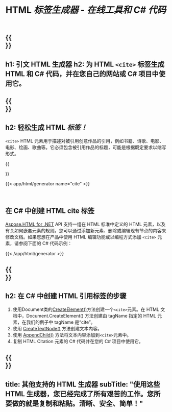﻿---
translation: true
title: HTML <cite> 标签生成器 - 在线工具和 C# 代码
template: /templates/_template-generators-child.md
description: 引文 HTML 生成器创建一个 HTML 引文标签。您可以预览、复制生成的 HTML 和 C# 代码并在您的网站或 C# 项目中使用它
url: /net/generators/cite/
platformtag: net
family: html
generator: Citation HTML Generator
element: HTML cite tag
tag: cite
---

{{<section banner>}}
---
h1: 引文 HTML 生成器
h2: 为 HTML `<cite>` 标签生成 HTML 和 C# 代码，并在您自己的网站或 C# 项目中使用它。
---

{{<section overview>}}
---
h2: 轻松生成 HTML <cite> 标签！
---

`<cite>` HTML 元素用于描述对被引用创意作品的引用，例如书籍、诗歌、电影、电影、绘画、歌曲等。它必须包含被引用作品的标题，可能是根据既定要求以缩写形式。

{{<section plugin>}}

{{< app/html/generator name="cite" >}}

<br>
<h2> 在 C# 中创建 HTML cite 标签</h2>

[Aspose.HTML for .NET](/html/{{lang.url-fragment}}net/) API 支持一组在 HTML 标准中定义的 HTML 元素，以及有关如何嵌套元素的规则。您可以通过添加新元素、删除或编辑现有节点的内容来修改文档。如果您想在产品中使用 HTML 编辑功能或以编程方式添加 `<cite>` 元素，请参阅下面的 C# 代码示例：

{{< /app/html/generator >}}

{{<section steps>}}
---
h2: 在 C# 中创建 HTML 引用标签的步骤
---

1. 使用Document类的[CreateElement()](https://reference.aspose.com/html/net/aspose.html.dom/document/createelement/)方法创建一个`<cite>`元素。在 HTML 文档中，Document.CreateElement() 方法创建由 tagName 指定的 HTML 元素，在我们的例子中 tagName 是“cite”。
2. 使用 [CreateTextNode()](https://reference.aspose.com/html/net/aspose.html.dom/document/createtextnode/) 方法创建文本内容。
3. 使用 [AppendChild()](https://reference.aspose.com/html/net/aspose.html.dom/node/appendchild/) 方法将文本内容添加到`<cite>`元素中。
4. 复制 HTML Citation 元素的 C# 代码并在您的 C# 项目中使用它。

{{<section other-generators>}}
---
title: 其他支持的 HTML 生成器
subTitle: "使用这些 HTML 生成器，您已经完成了所有艰苦的工作。您所要做的就是复制和粘贴。清晰、安全、简单！"
---